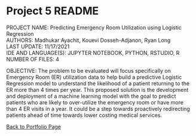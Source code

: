 # Project 5 README

PROJECT NAME:	Predicting Emergency Room Utilization using Logistic Regression  
AUTHORS:	Madhukar Ayachit, Kouevi Dosseh-Adjanon, Ryan Long  
LAST UPDATE:	11/17/2021  
IDE AND LANGUAGE(S):	JUPYTER NOTEBOOK, PYTHON, RSTUDIO, R  
NUMBER OF FILES:	4  

OBJECTIVE:	The problem to be evaluated will focus specifically on Emergency Room (ER) utilization data to help build a predictive Logistic Regression model to understand the likelihood of a patient returning to the ER more than 4 times per year. This proposed solution is the development and deployment of a machine learning model with the goal to predict patients who are likely to over-utilize the emergency room or have more than 4 ER visits in a year. It could be a step towards proactively redirecting patients ahead of time towards lower costing medical services.  



[Back to Portfolio Page](https://rplong402.github.io/portfolio/)

